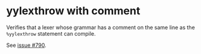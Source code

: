 <!--
  Copyright 2023, Gerwin Klein, Régis Décamps, Steve Rowe
  SPDX-License-Identifier: CC-BY-SA-4.0
-->

# yylexthrow with comment

Verifies that a lexer whose grammar has a comment on the same line as the
`%yylexthrow` statement can compile.

See [issue #790](https://github.com/jflex-de/jflex/issues/790).

